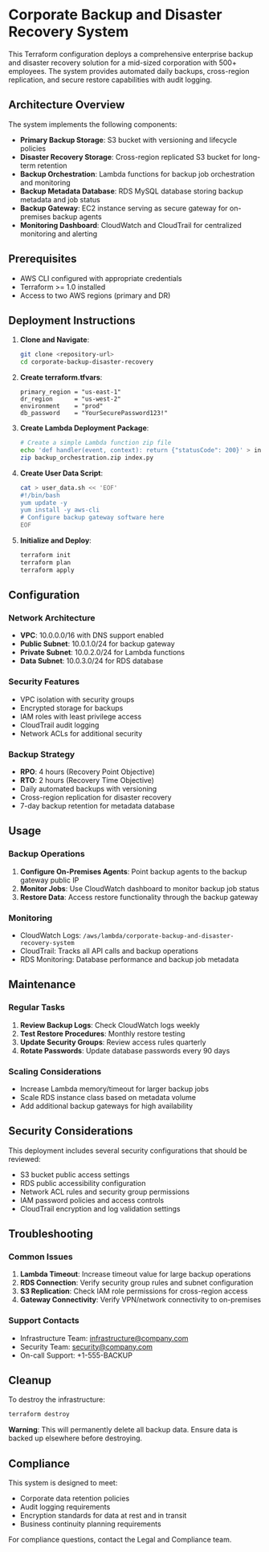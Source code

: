 # Corporate Backup and Disaster Recovery System

This Terraform configuration deploys a comprehensive enterprise backup and disaster recovery solution for a mid-sized corporation with 500+ employees. The system provides automated daily backups, cross-region replication, and secure restore capabilities with audit logging.

## Architecture Overview

The system implements the following components:

- **Primary Backup Storage**: S3 bucket with versioning and lifecycle policies
- **Disaster Recovery Storage**: Cross-region replicated S3 bucket for long-term retention
- **Backup Orchestration**: Lambda functions for backup job orchestration and monitoring
- **Backup Metadata Database**: RDS MySQL database storing backup metadata and job status
- **Backup Gateway**: EC2 instance serving as secure gateway for on-premises backup agents
- **Monitoring Dashboard**: CloudWatch and CloudTrail for centralized monitoring and alerting

## Prerequisites

- AWS CLI configured with appropriate credentials
- Terraform >= 1.0 installed
- Access to two AWS regions (primary and DR)

## Deployment Instructions

1. **Clone and Navigate**:
   ```bash
   git clone <repository-url>
   cd corporate-backup-disaster-recovery
   ```

2. **Create terraform.tfvars**:
   ```hcl
   primary_region = "us-east-1"
   dr_region      = "us-west-2"
   environment    = "prod"
   db_password    = "YourSecurePassword123!"
   ```

3. **Create Lambda Deployment Package**:
   ```bash
   # Create a simple Lambda function zip file
   echo 'def handler(event, context): return {"statusCode": 200}' > index.py
   zip backup_orchestration.zip index.py
   ```

4. **Create User Data Script**:
   ```bash
   cat > user_data.sh << 'EOF'
   #!/bin/bash
   yum update -y
   yum install -y aws-cli
   # Configure backup gateway software here
   EOF
   ```

5. **Initialize and Deploy**:
   ```bash
   terraform init
   terraform plan
   terraform apply
   ```

## Configuration

### Network Architecture

- **VPC**: 10.0.0.0/16 with DNS support enabled
- **Public Subnet**: 10.0.1.0/24 for backup gateway
- **Private Subnet**: 10.0.2.0/24 for Lambda functions
- **Data Subnet**: 10.0.3.0/24 for RDS database

### Security Features

- VPC isolation with security groups
- Encrypted storage for backups
- IAM roles with least privilege access
- CloudTrail audit logging
- Network ACLs for additional security

### Backup Strategy

- **RPO**: 4 hours (Recovery Point Objective)
- **RTO**: 2 hours (Recovery Time Objective)
- Daily automated backups with versioning
- Cross-region replication for disaster recovery
- 7-day backup retention for metadata database

## Usage

### Backup Operations

1. **Configure On-Premises Agents**: Point backup agents to the backup gateway public IP
2. **Monitor Jobs**: Use CloudWatch dashboard to monitor backup job status
3. **Restore Data**: Access restore functionality through the backup gateway

### Monitoring

- CloudWatch Logs: `/aws/lambda/corporate-backup-and-disaster-recovery-system`
- CloudTrail: Tracks all API calls and backup operations
- RDS Monitoring: Database performance and backup job metadata

## Maintenance

### Regular Tasks

1. **Review Backup Logs**: Check CloudWatch logs weekly
2. **Test Restore Procedures**: Monthly restore testing
3. **Update Security Groups**: Review access rules quarterly
4. **Rotate Passwords**: Update database passwords every 90 days

### Scaling Considerations

- Increase Lambda memory/timeout for larger backup jobs
- Scale RDS instance class based on metadata volume
- Add additional backup gateways for high availability

## Security Considerations

This deployment includes several security configurations that should be reviewed:

- S3 bucket public access settings
- RDS public accessibility configuration
- Network ACL rules and security group permissions
- IAM password policies and access controls
- CloudTrail encryption and log validation settings

## Troubleshooting

### Common Issues

1. **Lambda Timeout**: Increase timeout value for large backup operations
2. **RDS Connection**: Verify security group rules and subnet configuration
3. **S3 Replication**: Check IAM role permissions for cross-region access
4. **Gateway Connectivity**: Verify VPN/network connectivity to on-premises

### Support Contacts

- Infrastructure Team: infrastructure@company.com
- Security Team: security@company.com
- On-call Support: +1-555-BACKUP

## Cleanup

To destroy the infrastructure:

```bash
terraform destroy
```

**Warning**: This will permanently delete all backup data. Ensure data is backed up elsewhere before destroying.

## Compliance

This system is designed to meet:

- Corporate data retention policies
- Audit logging requirements
- Encryption standards for data at rest and in transit
- Business continuity planning requirements

For compliance questions, contact the Legal and Compliance team.